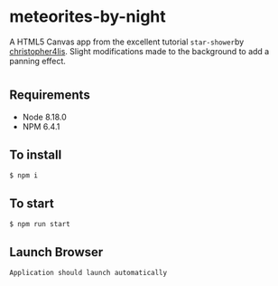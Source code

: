 # meteorites-by-night

A HTML5 Canvas app from the excellent tutorial `star-shower`by [christopher4lis](https://github.com/christopher4lis).
Slight modifications made to the background to add a panning effect.
#

## Requirements
- Node 8.18.0
- NPM 6.4.1

## To install
```
$ npm i
```

## To start
```
$ npm run start
```

## Launch Browser
```
Application should launch automatically
```
